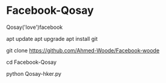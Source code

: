 # Facebook-Qosay
Qosay('love')facebook


apt update
apt upgrade
apt install git

git clone https://github.com/Ahmed-Woode/Facebook-woode

cd Facebook-Qosay 

python Qosay-hker.py
